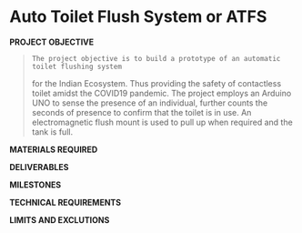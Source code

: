 # Auto Toilet Flush System or ATFS

**PROJECT OBJECTIVE**
>     The project objective is to build a prototype of an automatic toilet flushing system
> for the Indian Ecosystem. Thus providing the safety of contactless toilet amidst the COVID19
> pandemic. The project employs an Arduino UNO to sense the presence of an individual, further 
> counts the seconds of presence to confirm that the toilet is in use. An electromagnetic flush
> mount is used to pull up when required and the tank is full.

**MATERIALS REQUIRED**

**DELIVERABLES**

**MILESTONES**

**TECHNICAL REQUIREMENTS**

**LIMITS AND EXCLUTIONS**

